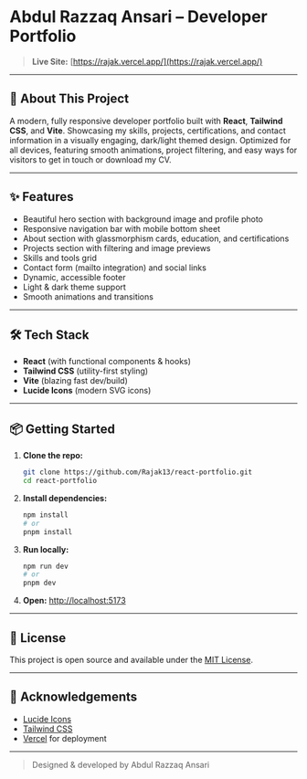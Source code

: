 # Abdul Razzaq Ansari – Developer Portfolio

> **Live Site:** [https://rajak.vercel.app/](https://rajak.vercel.app/)

---

## 🚀 About This Project

A modern, fully responsive developer portfolio built with **React**, **Tailwind CSS**, and **Vite**. Showcasing my skills, projects, certifications, and contact information in a visually engaging, dark/light themed design. Optimized for all devices, featuring smooth animations, project filtering, and easy ways for visitors to get in touch or download my CV.

---

## ✨ Features

- Beautiful hero section with background image and profile photo
- Responsive navigation bar with mobile bottom sheet
- About section with glassmorphism cards, education, and certifications
- Projects section with filtering and image previews
- Skills and tools grid
- Contact form (mailto integration) and social links
- Dynamic, accessible footer
- Light & dark theme support
- Smooth animations and transitions

---

## 🛠️ Tech Stack

- **React** (with functional components & hooks)
- **Tailwind CSS** (utility-first styling)
- **Vite** (blazing fast dev/build)
- **Lucide Icons** (modern SVG icons)

---

## 📦 Getting Started

1. **Clone the repo:**
   ```bash
   git clone https://github.com/Rajak13/react-portfolio.git
   cd react-portfolio
   ```
2. **Install dependencies:**
   ```bash
   npm install
   # or
   pnpm install
   ```
3. **Run locally:**
   ```bash
   npm run dev
   # or
   pnpm dev
   ```
4. **Open:** [http://localhost:5173](http://localhost:5173)

---

## 📄 License

This project is open source and available under the [MIT License](LICENSE).

---

## 🙏 Acknowledgements

- [Lucide Icons](https://lucide.dev/)
- [Tailwind CSS](https://tailwindcss.com/)
- [Vercel](https://vercel.com/) for deployment

---

> Designed & developed by Abdul Razzaq Ansari 